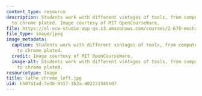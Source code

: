 ```yaml
---
content_type: resource
description: Students work with different vintages of tools, from computer controlled
  to chrome plated. Image courtesy of MIT OpenCourseWare.
file: https://ol-ocw-studio-app-qa.s3.amazonaws.com/courses/2-670-mechanical-engineering-tools-january-iap-2004/b507a1ad7e3893173b2a402221549b07_lathe_chrome_left.jpg
file_type: image/jpeg
image_metadata:
  caption: Students work with different vintages of tools, from computer controlled
    to chrome plated.
  credit: Image courtesy of MIT OpenCourseWare.
  image-alt: Students work with different vintages of tools, from computer controlled
    to chrome plated.
resourcetype: Image
title: lathe_chrome_left.jpg
uid: b507a1ad-7e38-9317-3b2a-402221549b07
---
```

